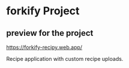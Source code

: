 # forkify Project

## preview for the project
https://forkify-recipy.web.app/

Recipe application with custom recipe uploads.
